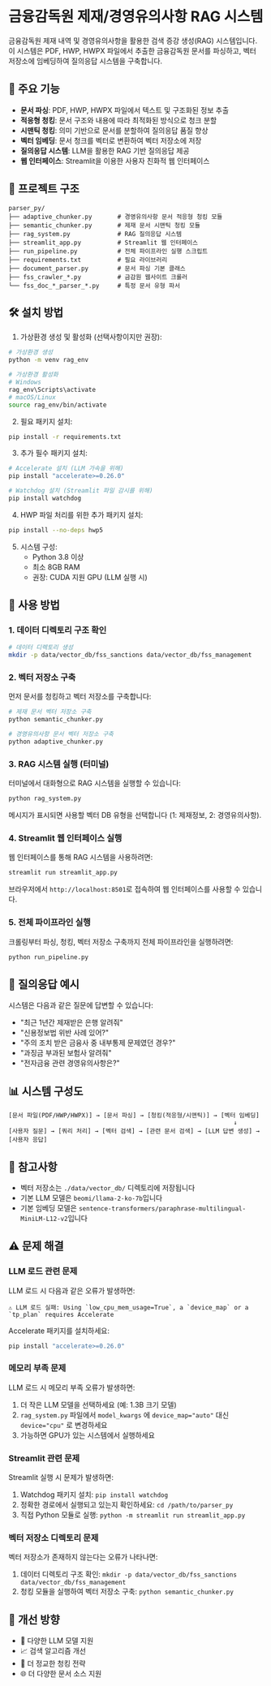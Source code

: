 # 금융감독원 제재/경영유의사항 RAG 시스템

금융감독원 제재 내역 및 경영유의사항을 활용한 검색 증강 생성(RAG) 시스템입니다. 이 시스템은 PDF, HWP, HWPX 파일에서 추출한 금융감독원 문서를 파싱하고, 벡터 저장소에 임베딩하여 질의응답 시스템을 구축합니다.

## 🌟 주요 기능

- **문서 파싱**: PDF, HWP, HWPX 파일에서 텍스트 및 구조화된 정보 추출
- **적응형 청킹**: 문서 구조와 내용에 따라 최적화된 방식으로 청크 분할
- **시맨틱 청킹**: 의미 기반으로 문서를 분할하여 질의응답 품질 향상
- **벡터 임베딩**: 문서 청크를 벡터로 변환하여 벡터 저장소에 저장
- **질의응답 시스템**: LLM을 활용한 RAG 기반 질의응답 제공
- **웹 인터페이스**: Streamlit을 이용한 사용자 친화적 웹 인터페이스

## 📁 프로젝트 구조

```
parser_py/
├── adaptive_chunker.py       # 경영유의사항 문서 적응형 청킹 모듈
├── semantic_chunker.py       # 제재 문서 시맨틱 청킹 모듈
├── rag_system.py             # RAG 질의응답 시스템
├── streamlit_app.py          # Streamlit 웹 인터페이스
├── run_pipeline.py           # 전체 파이프라인 실행 스크립트
├── requirements.txt          # 필요 라이브러리
├── document_parser.py        # 문서 파싱 기본 클래스
├── fss_crawler_*.py          # 금감원 웹사이트 크롤러
└── fss_doc_*_parser_*.py     # 특정 문서 유형 파서
```

## 🛠️ 설치 방법

1. 가상환경 생성 및 활성화 (선택사항이지만 권장):

```bash
# 가상환경 생성
python -m venv rag_env

# 가상환경 활성화
# Windows
rag_env\Scripts\activate
# macOS/Linux
source rag_env/bin/activate
```

2. 필요 패키지 설치:

```bash
pip install -r requirements.txt
```

3. 추가 필수 패키지 설치:

```bash
# Accelerate 설치 (LLM 가속을 위해)
pip install "accelerate>=0.26.0"

# Watchdog 설치 (Streamlit 파일 감시를 위해)
pip install watchdog
```

4. HWP 파일 처리를 위한 추가 패키지 설치:

```bash
pip install --no-deps hwp5
```

5. 시스템 구성:
   - Python 3.8 이상
   - 최소 8GB RAM
   - 권장: CUDA 지원 GPU (LLM 실행 시)

## 🚀 사용 방법

### 1. 데이터 디렉토리 구조 확인

```bash
# 데이터 디렉토리 생성
mkdir -p data/vector_db/fss_sanctions data/vector_db/fss_management
```

### 2. 벡터 저장소 구축

먼저 문서를 청킹하고 벡터 저장소를 구축합니다:

```bash
# 제재 문서 벡터 저장소 구축
python semantic_chunker.py

# 경영유의사항 문서 벡터 저장소 구축
python adaptive_chunker.py
```

### 3. RAG 시스템 실행 (터미널)

터미널에서 대화형으로 RAG 시스템을 실행할 수 있습니다:

```bash
python rag_system.py
```

메시지가 표시되면 사용할 벡터 DB 유형을 선택합니다 (1: 제재정보, 2: 경영유의사항).

### 4. Streamlit 웹 인터페이스 실행

웹 인터페이스를 통해 RAG 시스템을 사용하려면:

```bash
streamlit run streamlit_app.py
```

브라우저에서 `http://localhost:8501`로 접속하여 웹 인터페이스를 사용할 수 있습니다.

### 5. 전체 파이프라인 실행

크롤링부터 파싱, 청킹, 벡터 저장소 구축까지 전체 파이프라인을 실행하려면:

```bash
python run_pipeline.py
```

## 💬 질의응답 예시

시스템은 다음과 같은 질문에 답변할 수 있습니다:

- "최근 1년간 제재받은 은행 알려줘"
- "신용정보법 위반 사례 있어?"
- "주의 조치 받은 금융사 중 내부통제 문제였던 경우?"
- "과징금 부과된 보험사 알려줘"
- "전자금융 관련 경영유의사항은?"

## 📊 시스템 구성도

```
[문서 파일(PDF/HWP/HWPX)] → [문서 파싱] → [청킹(적응형/시맨틱)] → [벡터 임베딩]
                                                              ↓
[사용자 질문] → [쿼리 처리] → [벡터 검색] → [관련 문서 검색] → [LLM 답변 생성] → [사용자 응답]
```

## 📝 참고사항

- 벡터 저장소는 `./data/vector_db/` 디렉토리에 저장됩니다
- 기본 LLM 모델은 `beomi/llama-2-ko-7b`입니다
- 기본 임베딩 모델은 `sentence-transformers/paraphrase-multilingual-MiniLM-L12-v2`입니다

## ⚠️ 문제 해결

### LLM 로드 관련 문제

LLM 로드 시 다음과 같은 오류가 발생하면:
```
⚠️ LLM 로드 실패: Using `low_cpu_mem_usage=True`, a `device_map` or a `tp_plan` requires Accelerate
```

Accelerate 패키지를 설치하세요:
```bash
pip install "accelerate>=0.26.0"
```

### 메모리 부족 문제

LLM 로드 시 메모리 부족 오류가 발생하면:
1. 더 작은 LLM 모델을 선택하세요 (예: 1.3B 크기 모델)
2. `rag_system.py` 파일에서 `model_kwargs` 에 `device_map="auto"` 대신 `device="cpu"` 로 변경하세요
3. 가능하면 GPU가 있는 시스템에서 실행하세요

### Streamlit 관련 문제

Streamlit 실행 시 문제가 발생하면:
1. Watchdog 패키지 설치: `pip install watchdog`
2. 정확한 경로에서 실행되고 있는지 확인하세요: `cd /path/to/parser_py`
3. 직접 Python 모듈로 실행: `python -m streamlit run streamlit_app.py`

### 벡터 저장소 디렉토리 문제

벡터 저장소가 존재하지 않는다는 오류가 나타나면:
1. 데이터 디렉토리 구조 확인: `mkdir -p data/vector_db/fss_sanctions data/vector_db/fss_management`
2. 청킹 모듈을 실행하여 벡터 저장소 구축: `python semantic_chunker.py`

## 🧰 개선 방향

- 🔄 다양한 LLM 모델 지원
- 📈 검색 알고리즘 개선
- 🧩 더 정교한 청킹 전략
- 🌐 더 다양한 문서 소스 지원 